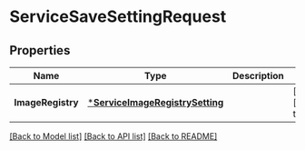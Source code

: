 # ServiceSaveSettingRequest

## Properties
Name | Type | Description | Notes
------------ | ------------- | ------------- | -------------
**ImageRegistry** | [***ServiceImageRegistrySetting**](service.ImageRegistrySetting.md) |  | [optional] [default to null]

[[Back to Model list]](../README.md#documentation-for-models) [[Back to API list]](../README.md#documentation-for-api-endpoints) [[Back to README]](../README.md)

